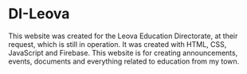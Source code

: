 # DI-Leova
This website was created for the Leova Education Directorate, at their request, which is still in operation. It was created with HTML, CSS, JavaScript and Firebase. This website is for creating announcements, events, documents and everything related to education from my town.
